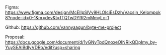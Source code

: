  Figma: 
https://www.figma.com/design/McEIIpSlVv9HLOIciEsDzh/Vacsin_Kelompok8?node-id=0-1&m=dev&t=fTQTwDYfR2mMmyLc-1
 
Github:
https://github.com/vannyaagun/byte-me-project

Proposal:
https://docs.google.com/document/d/1vGNvTpdQnoxeOINRlkQDpImy_by-YuySEAIBdlyVDRo/edit?usp=sharing
